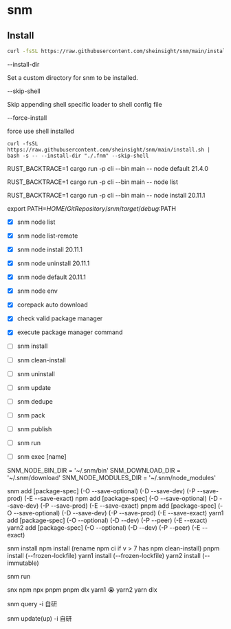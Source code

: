 # snm



## Install

```bash
curl -fsSL https://raw.githubusercontent.com/sheinsight/snm/main/install.sh | bash
```

--install-dir

Set a custom directory for snm to be installed.

--skip-shell

Skip appending shell specific loader to shell config file

--force-install

force use shell installed

```
curl -fsSL https://raw.githubusercontent.com/sheinsight/snm/main/install.sh | bash -s -- --install-dir "./.fnm" --skip-shell
```

RUST_BACKTRACE=1 cargo run -p cli --bin main -- node default 21.4.0

RUST_BACKTRACE=1 cargo run -p cli --bin main -- node list

RUST_BACKTRACE=1 cargo run -p cli --bin main -- node install 20.11.1

export PATH=$HOME/GitRepository/snm/target/debug:$PATH 


- [x] snm node list
- [x] snm node list-remote
- [x] snm node install 20.11.1
- [x] snm node uninstall 20.11.1
- [x] snm node default 20.11.1
- [x] snm node env


- [x] corepack auto download
- [x] check valid package manager
- [x] execute package manager command


- [ ] snm install
- [ ] snm clean-install
- [ ] snm uninstall 
- [ ] snm update
- [ ] snm dedupe
- [ ] snm pack
- [ ] snm publish
- [ ] snm run
- [ ] snm exec [name]


SNM_NODE_BIN_DIR = '~/.snm/bin'
SNM_DOWNLOAD_DIR = '~/.snm/download'
SNM_NODE_MODULES_DIR = '~/.snm/node_modules'





snm     add     [package-spec]      (-O --save-optional)    (-D --save-dev)     (-P --save-prod)    (-E --save-exact)
npm     add     [package-spec]      (-O --save-optional)    (-D --save-dev)     (-P --save-prod)    (-E --save-exact)
pnpm    add     [package-spec]      (-O --save-optional)    (-D --save-dev)     (-P --save-prod)    (-E --save-exact)
yarn1   add     [package-spec]      (-O --optional)         (-D --dev)          (-P --peer)         (-E --exact)
yarn2   add     [package-spec]      (-O --optional)         (-D --dev)          (-P --peer)         (-E --exact) 


snm     install
npm     install     (rename npm ci if v > 7 has npm clean-install)
pnpm    install     (--frozen-lockfile)
yarn1   install     (--frozen-lockfile)
yarn2   install     (--immutable)

snm     run

snx
npm     npx
pnpm    pnpm dlx
yarn1   😭
yarn2   yarn dlx




snm     query -i 自研


snm     update(up)  -i  自研

